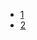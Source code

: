 - [1](https://github.com/gaoxinge/docker/tree/master/web/nginx%20%2B%20uwsgi/1)
- [2](https://github.com/gaoxinge/docker/tree/master/web/nginx%20%2B%20uwsgi/2)